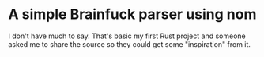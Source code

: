 # A simple Brainfuck parser using nom

I don't have much to say. That's basic my first Rust project and someone asked me to share the source so they could get some "inspiration" from it.
